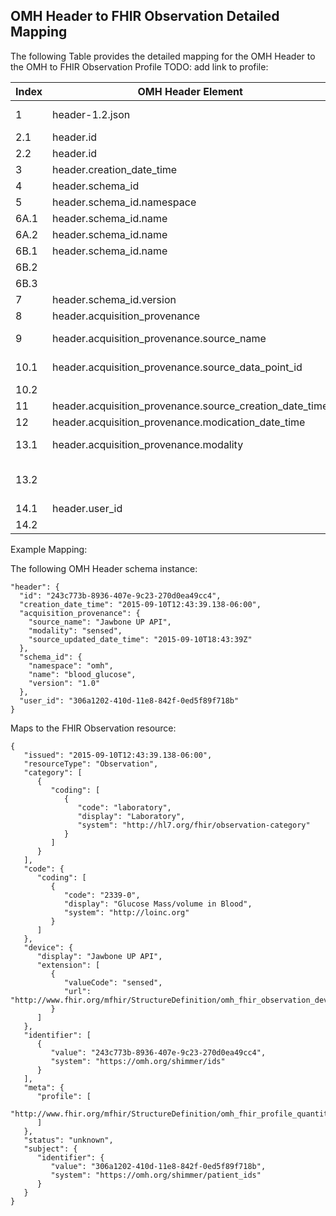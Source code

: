## OMH Header to FHIR Observation Detailed Mapping


The following Table provides the detailed mapping for the OMH Header to the OMH to FHIR Observation Profile TODO: add link to profile:


|Index|OMH  Header Element|FHIR Attribute|Derived Mapping|Comments|
|---|---|---|---|---|
|1|header-1.2.json|OMH to FHIR Observation Profile|||
|2.1|header.id|identifier[0].value|||1:1 mapping of  string|
|2.2|header.id|identifier[0].system|https://omh.org/shimmer/ids|fixed to 'https://omh.org/shimmer/ids'|
|3|header.creation_date_time|issued||1:1 mapping of  header.creation_date_time|
|4|header.schema_id|None|||
|5|header.schema_id.namespace|None|||
|6A.1|header.schema_id.name|category[0].coding[0].code|data_point_mapping_table|"Maps to column 'Observation.category.code'|
|6A.2|header.schema_id.name|category[0].coding[0].system|http://hl7.org/fhir/observation-category|"fixed to ""http://hl7.org/fhir/observation-category""|
|6B.1|header.schema_id.name|code.coding[0].code|data_point_mapping_table['Observation.code.code']|"Maps to column 'Observation.code.code'|
|6B.2||code.coding[0].system|data_point_mapping_table['Observation.code.system']|"Maps to column 'Observation.code.system'|
|6B.3||code.coding[0].display|data_point_mapping_table['Observation.code.display']|"Maps to column 'Observation.code.display'|
|7|header.schema_id.version|None|||
|8|header.acquisition_provenance|None|||
|9|header.acquisition_provenance.source_name|device.display|1:1 mapping of header.acquisition_provenance.source_name||
|10.1|header.acquisition_provenance.source_data_point_id|identifier[1].value||1:1 mapping of  header.acquisition_provenance.source_data_point_id|
|10.2||identifier[1].system|https://omh.org/source/ids|fixed to 'https://omh.org/source/ids'|
|11|header.acquisition_provenance.source_creation_date_time|None|||
|12|header.acquisition_provenance.modication_date_time|None|||
|13.1|header.acquisition_provenance.modality|device.extension[0].valueCode||1:1 mapping of header.acquisition_provenance.modality|
|13.2||device.extension[0].url|http://www.fhir.org/mfhir/StructureDefinition/extenion-modality|fixed to 'http://www.fhir.org/mfhir/StructureDefinition/extenion-modality'|
|14.1|header.user_id|subject.identifier.value||1:1 mapping of  string|
|14.2||subject.identifier.system|https://omh.org/shimmerM/patient_id|fixed to 'https://omh.org/shimmer/patient_id'|


Example Mapping:

The following OMH Header schema instance:

~~~
"header": {
  "id": "243c773b-8936-407e-9c23-270d0ea49cc4",
  "creation_date_time": "2015-09-10T12:43:39.138-06:00",
  "acquisition_provenance": {
    "source_name": "Jawbone UP API",
    "modality": "sensed",
    "source_updated_date_time": "2015-09-10T18:43:39Z"
  },
  "schema_id": {
    "namespace": "omh",
    "name": "blood_glucose",
    "version": "1.0"
  },
  "user_id": "306a1202-410d-11e8-842f-0ed5f89f718b"
}
~~~

Maps to the FHIR Observation resource:

~~~
{
   "issued": "2015-09-10T12:43:39.138-06:00",
   "resourceType": "Observation",
   "category": [
      {
         "coding": [
            {
               "code": "laboratory",
               "display": "Laboratory",
               "system": "http://hl7.org/fhir/observation-category"
            }
         ]
      }
   ],
   "code": {
      "coding": [
         {
            "code": "2339-0",
            "display": "Glucose Mass/volume in Blood",
            "system": "http://loinc.org"
         }
      ]
   },
   "device": {
      "display": "Jawbone UP API",
      "extension": [
         {
            "valueCode": "sensed",
            "url": "http://www.fhir.org/mfhir/StructureDefinition/omh_fhir_observation_device_modality"
         }
      ]
   },
   "identifier": [
      {
         "value": "243c773b-8936-407e-9c23-270d0ea49cc4",
         "system": "https://omh.org/shimmer/ids"
      }
   ],
   "meta": {
      "profile": [
         "http://www.fhir.org/mfhir/StructureDefinition/omh_fhir_profile_quantitative_observation"
      ]
   },
   "status": "unknown",
   "subject": {
      "identifier": {
         "value": "306a1202-410d-11e8-842f-0ed5f89f718b",
         "system": "https://omh.org/shimmer/patient_ids"
      }
   }
}
~~~
